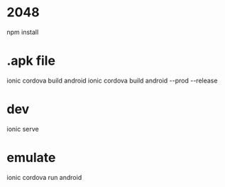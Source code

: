 # 2048

npm install

# .apk file
ionic cordova build android
ionic cordova build android --prod --release

# dev
ionic serve

# emulate
ionic cordova run android
